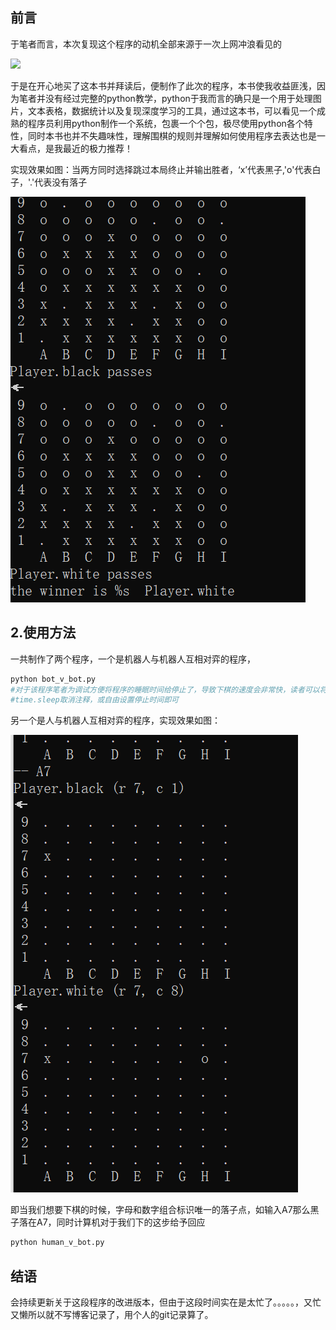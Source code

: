 ## 前言

于笔者而言，本次复现这个程序的动机全部来源于一次上网冲浪看见的

![](https://img-blog.csdnimg.cn/img_convert/6a353920522987dbf409baea854d18d8.png)

于是在开心地买了这本书并拜读后，便制作了此次的程序，本书使我收益匪浅，因为笔者并没有经过完整的python教学，python于我而言的确只是一个用于处理图片，文本表格，数据统计以及复现深度学习的工具，通过这本书，可以看见一个成熟的程序员利用python制作一个系统，包裹一个个包，极尽使用python各个特性，同时本书也并不失趣味性，理解围棋的规则并理解如何使用程序去表达也是一大看点，是我最近的极力推荐！

实现效果如图：当两方同时选择跳过本局终止并输出胜者，‘x’代表黑子,'o'代表白子，'.'代表没有落子

![1](1.png)

## 2.使用方法

一共制作了两个程序，一个是机器人与机器人互相对弈的程序，

```python
python bot_v_bot.py
#对于该程序笔者为调试方便将程序的睡眠时间给停止了，导致下棋的速度会非常快，读者可以将，该文件中
#time.sleep取消注释，或自由设置停止时间即可
```

另一个是人与机器人互相对弈的程序，实现效果如图：

![](2.png)

即当我们想要下棋的时候，字母和数字组合标识唯一的落子点，如输入A7那么黑子落在A7，同时计算机对于我们下的这步给予回应

```python
python human_v_bot.py
```

## 结语

会持续更新关于这段程序的改进版本，但由于这段时间实在是太忙了。。。。。，又忙又懒所以就不写博客记录了，用个人的git记录算了。
